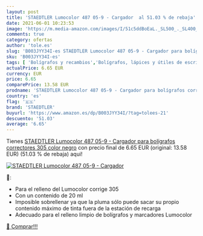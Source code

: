 ```yaml
---
layout: post
title: 'STAEDTLER Lumocolor 487 05-9 - Cargador  al 51.03 % de rebaja'
date: 2021-06-01 10:23:53
image: 'https://m.media-amazon.com/images/I/51c5ddBoEaL._SL500_._SL400_.jpg'
comments: true
category: ofertas
author: 'tole.es'
slug: 'B003JYY34I-es STAEDTLER Lumocolor 487 05-9 - Cargador para bolígrafos...'
sku: 'B003JYY34I-es'
tags: [ 'Bolígrafos y recambios','Bolígrafos, lápices y útiles de escritura','Oficina y papelería','Recambios para bolígrafos y plumas','bolígrafos','staedtler', ]
actualPrice: 6.65 EUR
currency: EUR
price: 6.65
comparePrice: 13.58 EUR
prodname: 'STAEDTLER Lumocolor 487 05-9 - Cargador para bolígrafos correctores 305  color negro'
country: 'es'
flag: '🇪🇸'
brand: 'STAEDTLER'
buyurl: 'https://www.amazon.es/dp/B003JYY34I/?tag=tolees-21'
descuento: '51.03'
average: '6.65'
---
```


Tienes [STAEDTLER Lumocolor 487 05-9 - Cargador para bolígrafos correctores 305  color negro](https://www.amazon.es/dp/B003JYY34I/?tag=tolees-21) con precio final de  6.65 EUR (original: 13.58 EUR) (51.03 %  de rebaja) aqui!

[![STAEDTLER Lumocolor 487 05-9 - Cargador ](https://m.media-amazon.com/images/I/51c5ddBoEaL._SL500_._SL400_.jpg)](https://www.amazon.es/dp/B003JYY34I/?tag=tolees-21)

🔎:

- Para el relleno del Lumocolor corrige 305
- Con un contenido de 20 ml
- Imposible sobrellenar ya que la pluma sólo puede sacar su propio contenido máximo de tinta fuera de la estación de recarga
- Adecuado para el relleno limpio de bolígrafos y marcadores Lumocolor

[🛒 Comprar!!!](https://www.amazon.es/dp/B003JYY34I/?tag=tolees-21)
